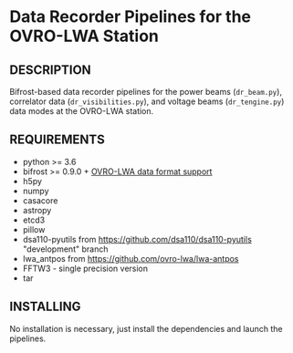 Data Recorder Pipelines for the OVRO-LWA Station
================================================

DESCRIPTION
-----------
Bifrost-based data recorder pipelines for the power beams (`dr_beam.py`), correlator data (`dr_visibilities.py`),
and voltage beams (`dr_tengine.py`) data modes at the OVRO-LWA station.

REQUIREMENTS
------------
 * python >= 3.6
 * bifrost >= 0.9.0 + [OVRO-LWA data format support](https://github.com/realtimeradio/caltech-bifrost-dsp)
 * h5py
 * numpy
 * casacore
 * astropy
 * etcd3
 * pillow
 * dsa110-pyutils from https://github.com/dsa110/dsa110-pyutils "development" branch
 * lwa_antpos from https://github.com/ovro-lwa/lwa-antpos
 * FFTW3 - single precision version
 * tar

INSTALLING
----------
No installation is necessary, just install the dependencies and launch the
pipelines.
